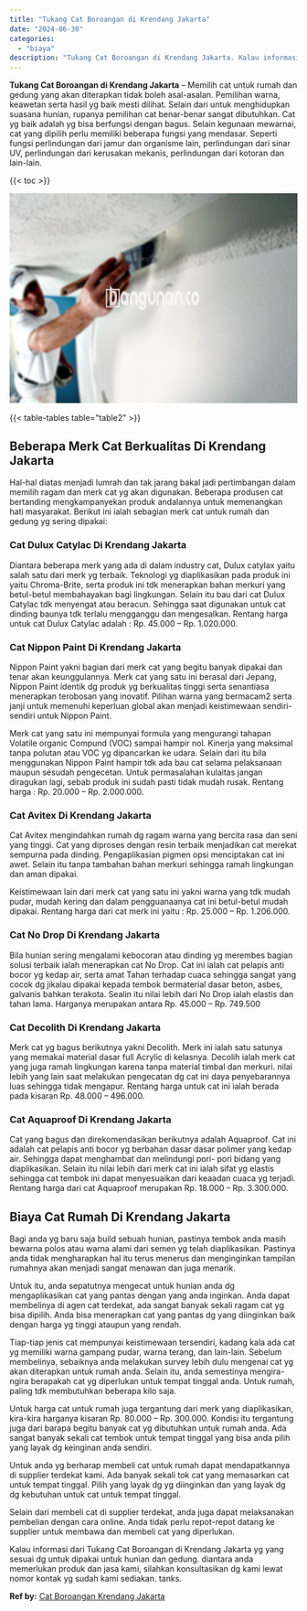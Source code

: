 ```yaml
---
title: "Tukang Cat Boroangan di Krendang Jakarta"
date: "2024-06-30"
categories: 
  - "biaya"
description: "Tukang Cat Boroangan di Krendang Jakarta. Kalau informasi dari Tukang Cat Boroangan di Krendang Jakarta yg yang sesuai dg untuk dipakai untuk hunian dan gedu..."
---
```


**Tukang Cat Boroangan di Krendang Jakarta** – Memilih cat untuk rumah dan gedung yang akan diterapkan tidak boleh asal-asalan. Pemilihan warna, keawetan serta hasil yg baik mesti dilihat. Selain dari untuk menghidupkan suasana hunian, rupanya pemilihan cat benar-benar sangat dibutuhkan. Cat yg baik adalah yg bisa berfungsi dengan bagus. Selain kegunaan mewarnai, cat yang dipilih perlu memiliki beberapa fungsi yang mendasar. Seperti fungsi perlindungan dari jamur dan organisme lain, perlindungan dari sinar UV, perlindungan dari kerusakan mekanis, perlindungan dari kotoran dan lain-lain.

{{< toc >}}

![Tukang Cat Boroangan di Krendang Jakarta](/images/jasa-cat-murah06.png)

{{< table-tables table="table2" >}}

## Beberapa Merk Cat Berkualitas Di Krendang Jakarta

Hal-hal diatas menjadi lumrah dan tak jarang bakal jadi pertimbangan dalam memilih ragam dan merk cat yg akan digunakan. Beberapa produsen cat bertanding mengkampanyekan produk andalannya untuk memenangkan hati masyarakat. Berikut ini ialah sebagian merk cat untuk rumah dan gedung yg sering dipakai:

### Cat Dulux Catylac Di Krendang Jakarta

Diantara beberapa merk yang ada di dalam industry cat, Dulux catylax yaitu salah satu dari merk yg terbaik. Teknologi yg diaplikasikan pada produk ini yaitu Chroma-Brite, serta produk ini tdk menerapkan bahan merkuri yang betul-betul membahayakan bagi lingkungan. Selain itu bau dari cat Dulux Catylac tdk menyengat atau beracun. Sehingga saat digunakan untuk cat dinding baunya tdk terlalu mengganggu dan mengesalkan. Rentang harga untuk cat Dulux Catylac adalah : Rp. 45.000 – Rp. 1.020.000.

### Cat Nippon Paint Di Krendang Jakarta

Nippon Paint yakni bagian dari merk cat yang begitu banyak dipakai dan tenar akan keunggulannya. Merk cat yang satu ini berasal dari Jepang, Nippon Paint identik dg produk yg berkualitas tinggi serta senantiasa menerapkan terobosan yang inovatif. Pilihan warna yang bermacam2 serta janji untuk memenuhi keperluan global akan menjadi keistimewaan sendiri-sendiri untuk Nippon Paint.

Merk cat yang satu ini mempunyai formula yang mengurangi tahapan Volatile organic Compund (VOC) sampai hampir nol. Kinerja yang maksimal tanpa polutan atau VOC yg dipancarkan ke udara. Selain dari itu bila menggunakan Nippon Paint hampir tdk ada bau cat selama pelaksanaan maupun sesudah pengecetan. Untuk permasalahan kulaitas jangan diragukan lagi, sebab produk ini sudah pasti tidak mudah rusak. Rentang harga : Rp. 20.000 – Rp. 2.000.000.

### Cat Avitex Di Krendang Jakarta

Cat Avitex mengindahkan rumah dg ragam warna yang bercita rasa dan seni yang tinggi. Cat yang diproses dengan resin terbaik menjadikan cat merekat sempurna pada dinding. Pengaplikasian pigmen opsi menciptakan cat ini awet. Selain itu tanpa tambahan bahan merkuri sehingga ramah lingkungan dan aman dipakai.

Keistimewaan lain dari merk cat yang satu ini yakni warna yang tdk mudah pudar, mudah kering dan dalam pengguanaanya cat ini betul-betul mudah dipakai. Rentang harga dari cat merk ini yaitu : Rp. 25.000 – Rp. 1.206.000.

### Cat No Drop Di Krendang Jakarta

Bila hunian sering mengalami kebocoran atau dinding yg merembes bagian solusi terbaik ialah menerapkan cat No Drop. Cat ini ialah cat pelapis anti bocor yg kedap air, serta amat Tahan terhadap cuaca sehingga sangat yang cocok dg jikalau dipakai kepada tembok bermaterial dasar beton, asbes, galvanis bahkan terakota. Sealin itu nilai lebih dari No Drop ialah elastis dan tahan lama. Harganya merupakan antara Rp. 45.000 – Rp. 749.500

### Cat Decolith Di Krendang Jakarta

Merk cat yg bagus berikutnya yakni Decolith. Merk ini ialah satu satunya yang memakai material dasar full Acrylic di kelasnya. Decolih ialah merk cat yang juga ramah lingkungan karena tanpa material timbal dan merkuri. nilai lebih yang lain saat melakukan pengecatan dg cat ini daya penyebarannya luas sehingga tidak mengapur. Rentang harga untuk cat ini ialah berada pada kisaran Rp. 48.000 – 496.000.

### Cat Aquaproof Di Krendang Jakarta

Cat yang bagus dan direkomendasikan berikutnya adalah Aquaproof. Cat ini adalah cat pelapis anti bocor yg berbahan dasar dasar polimer yang kedap air. Sehingga dapat menghambat dan melindungi pori- pori bidang yang diaplikasikan. Selain itu nilai lebih dari merk cat ini ialah sifat yg elastis sehingga cat tembok ini dapat menyesuaikan dari keaadan cuaca yg terjadi. Rentang harga dari cat Aquaproof merupakan Rp. 18.000 – Rp. 3.300.000.

## Biaya Cat Rumah Di Krendang Jakarta

Bagi anda yg baru saja build sebuah hunian, pastinya tembok anda masih bewarna polos atau warna alami dari semen yg telah diaplikasikan. Pastinya anda tidak mengharapkan hal itu terus menerus dan menginginkan tampilan rumahnya akan menjadi sangat menawan dan juga menarik.

Untuk itu, anda sepatutnya mengecat untuk hunian anda dg mengaplikasikan cat yang pantas dengan yang anda inginkan. Anda dapat membelinya di agen cat terdekat, ada sangat banyak sekali ragam cat yg bisa dipilih. Anda bisa menerapkan cat yang pantas dg yang diinginkan baik dengan harga yg tinggi ataupun yang rendah.

Tiap-tiap jenis cat mempunyai keistimewaan tersendiri, kadang kala ada cat yg memiliki warna gampang pudar, warna terang, dan lain-lain. Sebelum membelinya, sebaiknya anda melakukan survey lebih dulu mengenai cat yg akan diterapkan untuk rumah anda. Selain itu, anda semestinya mengira-ngira berapakah cat yg diperlukan untuk tempat tinggal anda. Untuk rumah, paling tdk membutuhkan beberapa kilo saja.

Untuk harga cat untuk rumah juga tergantung dari merk yang diaplikasikan, kira-kira harganya kisaran Rp. 80.000 – Rp. 300.000. Kondisi itu tergantung juga dari barapa begitu banyak cat yg dibutuhkan untuk rumah anda. Ada sangat banyak sekali cat tembok untuk tempat tinggal yang bisa anda pilih yang layak dg keinginan anda sendiri.

Untuk anda yg berharap membeli cat untuk rumah dapat mendapatkannya di supplier terdekat kami. Ada banyak sekali tok cat yang memasarkan cat untuk tempat tinggal. Pilih yang layak dg yg diinginkan dan yang layak dg dg kebutuhan untuk cat untuk tempat tinggal.

Selain dari membeli cat di supplier terdekat, anda juga dapat melaksanakan pembelian dengan cara online. Anda tidak perlu repot-repot datang ke supplier untuk membawa dan membeli cat yang diperlukan.

Kalau informasi dari Tukang Cat Boroangan di Krendang Jakarta yg yang sesuai dg untuk dipakai untuk hunian dan gedung. diantara anda memerlukan produk dan jasa kami, silahkan konsultasikan dg kami lewat nomor kontak yg sudah kami sediakan. tanks.

**Ref by:** [Cat Boroangan Krendang Jakarta](https://id.wikipedia.org/wiki/Cat)
